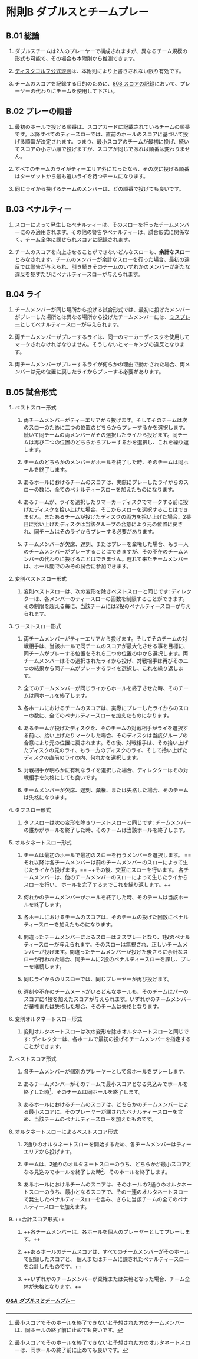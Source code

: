 # 附則B ダブルスとチームプレー

## B.01 総論

1. ダブルスチームは2人のプレーヤーで構成されますが、異なるチーム規模の形式も可能で、その場合も本附則から推測できます。

1. [ディスクゴルフ公式規則](ordg/index)は、本附則により上書きされない限り有効です。

1. チームのスコアを記録する目的のために、[808 スコアの記録](808)において、プレーヤーの代わりにチームを使用して下さい。

## B.02 プレーの順番

1. 最初のホールで投げる順番は、スコアカードに記載されているチームの順番です。以降すべてのティースローでは、直前のホールのスコアに基づいて投げる順番が決定されます。つまり、最小スコアのチームが最初に投げ、続いてスコアの小さい順で投げますが、スコアが同じであれば順番は変わりません。

1. すべてのチームのライがティーエリア外になったなら、その次に投げる順番はターゲットから最も遠いライを持つチームになります。

1. 同じライから投げるチームのメンバーは、どの順番で投げても良いです。

## B.03 ペナルティー

1. スローによって発生したペナルティーは、そのスローを行ったチームメンバーにのみ適用されます。その他の警告やペナルティーは、試合形式に関係なく、チーム全体に課せられスコアに記録されます。

1. チームのスコアを向上させることができないどんなスローも、**余計なスロー**とみなされます。チームのメンバーが余計なスローを行った場合、最初の違反では警告が与えられ、引き続きそのチームのいずれかのメンバーが新たな違反を犯すたびにペナルティースローが与えられます。

## B.04 ライ

1. チームメンバーが同じ場所から投げる試合形式では、最初に投げたメンバーがプレーした場所とは異なる場所から投げたチームメンバーには、[ミスプレー](811)としてペナルティースローが与えられます。

1. 両チームメンバーがプレーするライは、同一のマーカーディスクを使用してマークされなければなりません。そうしないとマーキングの違反となります。

1. 両チームメンバーがプレーするライが何らかの理由で動かされた場合、両メンバーは元の位置に戻したライからプレーする必要があります。

## B.05 試合形式

1. ベストスロー形式

    1. 両チームメンバーがティーエリアから投げます。そしてそのチームは次のスローのために二つの位置のどちらからプレーするかを選択します。続いて同チームの両メンバーがその選択したライから投げます。同チームは再び二つの位置のどちらからプレーするかを選択し、これを繰り返します。

    1. チームのどちらかのメンバーがホールを終了した時、そのチームは同ホールを終了します。

    1. あるホールにおけるチームのスコアは、実際にプレーしたライからのスローの数に、全てのペナルティースローを加えたものになります。

    1. あるチームが、ライを選択したりマーカーディスクでマークする前に投げたディスクを拾い上げた場合、そこからスローを選択することはできません。またあるチームが投げたディスクの両方を拾い上げた場合、2番目に拾い上げたディスクは当該グループの合意により元の位置に戻され、同チームはそのライからプレーする必要があります。

    1. チームメンバーが欠席、遅刻、またはプレーを棄権した場合、もう一人のチームメンバーがプレーすることはできますが、その不在のチームメンバーの代わりに投げることはできません。遅れて来たチームメンバーは、ホール間でのみその試合に参加できます。

1. 変則ベストスロー形式

    1. 変則ベストスローは、次の変形を除きベストスローと同じです: ディレクターは、各メンバーのティースローの回数を制限することができます。その制限を超える毎に、当該チームには2投のペナルティースローが与えられます。

1. ワーストスロー形式

    1. 両チームメンバーがティーエリアから投げます。そしてそのチームの対戦相手は、当該ホールで同チームのスコアが最大化させる事を目標に、同チームがプレーする位置をそれら二つの位置の中から選択します。両チームメンバーはその選択されたライから投げ、対戦相手は再びその二つの結果から同チームがプレーするライを選択し、これを繰り返します。

    1. 全てのチームメンバーが同じライからホールを終了させた時、そのチームは同ホールを終了します。

    1. 各ホールにおけるチームのスコアは、実際にプレーしたライからのスローの数に、全てのペナルティースローを加えたものになります。

    1. あるチームが投げたディスクを、そのチームの対戦相手がライを選択する前に、拾い上げたりマークした場合、そのディスクは当該グループの合意により元の位置に戻されます。その後、対戦相手は、その拾い上げたディスクの元のライ、もう一方のディスクのライ、そして拾い上げたディスクの直前のライの内、何れかを選択します。

    1. 対戦相手が明らかに有利なライを選択した場合、ディレクターはその対戦相手を失格にしても良いです。

    1. チームメンバーが欠席、遅刻、棄権、または失格した場合、そのチームは失格になります。

1. タフスロー形式

    1. タフスローは次の変形を除きワーストスローと同じです: チームメンバーの誰かがホールを終了した時、そのチームは当該ホールを終了します。

1. オルタネートスロー形式

    1. チームは最初のホールで最初のスローを行うメンバーを選択します。
    ==それ以降は各チームメンバーは前のチームメンバーのスローによって生じたライから投げます。==
    ++その後、交互にスローを行います。
    各チームメンバーは、他のチームメンバーのスローによって生じたライからスローを行い、
    ホールを完了するまでこれを繰り返します。++

    1. 何れかのチームメンバーがホールを終了した時、そのチームは当該ホールを終了します。

    1. 各ホールにおけるチームのスコアは、そのチームの投げた回数にペナルティースローを加えたものになります。

    1. 間違ったチームメンバーによるスローはミスプレーとなり、1投のペナルティースローが与えられます。そのスローは無視され、正しいチームメンバーが投げます。間違ったチームメンバーが投げた後さらに余計なスローが行われた場合、同チームに2投のペナルティースローを課し、プレーを継続します。

    1. 同じライからのリスローでは、同じプレーヤーが再び投げます。

    1. 遅刻や不在のチームメートがいるどんなホールも、そのチームはパーのスコアに4投を加えたスコアが与えられます。いずれかのチームメンバーが棄権または失格した場合、そのチームは失格となります。

1. 変則オルタネートスロー形式

    1. 変則オルタネートスローは次の変形を除きオルタネートスローと同じです: ディレクターは、各ホールで最初の投げるチームメンバーを指定することができます。

1. ベストスコア形式

    1. 各チームメンバーが個別のプレーヤーとして各ホールをプレーします。

    1. あるチームメンバーがそのチームで最小スコアとなる見込みでホールを終了した時[^b1]、そのチームは同ホールを終了します。

    1. あるホールにおけるチームのスコアは、どちらかのチームメンバーによる最小スコアに、そのプレーヤーが課されたペナルティースローを含め、当該チームのペナルティースローを加えたものです。

1. オルタネートスローによるベストスコア形式

    1. 2通りのオルタネートスローを開始するため、各チームメンバーはティーエリアから投げます。
    
    1. チームは、2通りのオルタネートスローのうち、どちらかが最小スコアとなる見込みでホールを終了した時[^b2]、そのホールを終了します。
    
    1. あるホールにおけるチームのスコアは、そのホールの2通りのオルタネートスローのうち、最小となるスコアで、その一連のオルタネートスローで発生したペナルティースローを含み、さらに当該チームの全てのペナルティースローを加えます。

1. ++合計スコア形式++

	1. ++各チームメンバーは、各ホールを個人のプレーヤーとしてプレーします。++

    1. ++あるホールのチームスコアは、すべてのチームメンバーがそのホールで記録したスコアと、
    個人またはチームに課されたペナルティースローを合計したものです。++

	1. ++いずれかのチームメンバーが棄権または失格となった場合、チーム全体が失格となります。++


##### [Q&A ダブルスとチームプレー](qa-dou)


[^b1]: 最小スコアでそのホールを終了できないと予想された方のチームメンバーは、同ホールの終了前に止めても良いです。

[^b2]: 最小スコアでそのホールを終了できないと予想された方のオルタネートスローは、同ホールの終了前に止めても良いです。
